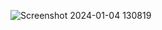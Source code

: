 ![Screenshot 2024-01-04 130819](https://github.com/AmilaThushara/Insta-home-clone-Ui/assets/80099554/85d844a7-fe67-4702-a27a-817654c4d6e6)
